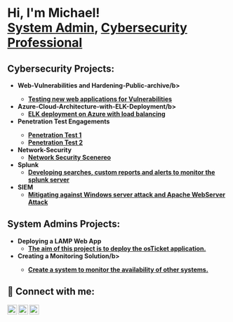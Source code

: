 <h1>Hi, I'm Michael! <br/><a href="https://github.com/michael1979ng/">System Admin</a>, <a href=https://www.linkedin.com/in/michael-eseigbe-245b8385/">Cybersecurity Professional</a>

<h2> Cybersecurity Projects:</h2>

- <b>Web-Vulnerabilities and Hardening-Public-archive/b>
  - [Testing new web applications for Vulnerabilities](https://github.com/michael1979ng/Web-Vulnerabilities-and-Hardening-Public-archive)
- <b>Azure-Cloud-Architecture-with-ELK-Deployment/b>
  - [ ELK deployment on Azure with load balancing](https://github.com/michael1979ng/Azure-Cloud-Architecture-with-ELK-Deployment)</b></i>
- <b>Penetration Test Engagements
  - [Penetration Test 1](https://github.com/michael1979ng/Penetration-Test-Engagement/blob/main/README.md)
  - [Penetration Test 2](https://github.com/michael1979ng/Penetration-Testing-1)
- <b>Network-Security</b>
  - [Network Security Scenereo](https://github.com/michael1979ng/Network-Security)
- <b>Splunk</b>
  - [Developing searches, custom reports and alerts to monitor the splunk server](https://github.com/michael1979ng/Splunk-)
- <b>SIEM</b>
  - [Mitigating against Windows server attack and Apache WebServer Attack](https://github.com/michael1979ng/SIEM2)

<h2> System Admins Projects:</h2>

- <b>Deploying a LAMP Web App</b>  
  - [The aim of this project is to deploy the osTicket application.](https://github.com/michael1979ng/Deploying-a-LAMP-Web-App)
- <b>Creating a Monitoring Solution/b> 
  - [Create a system to monitor the availability of other systems.](https://github.com/michael1979ng/Creating-Monitoring-Solutions)

<h2> 🤳 Connect with me:</h2>

[<img align="left" alt="Michael200ng | Twitter" width="22px" src="https://cdn.jsdelivr.net/npm/simple-icons@v3/icons/twitter.svg" />][twitter]
[<img align="left" alt="Michael Eseigbe | LinkedIn" width="22px" src="https://cdn.jsdelivr.net/npm/simple-icons@v3/icons/linkedin.svg" />][linkedin]
[<img align="left" alt="michael200ng | Instagram" width="22px" src="https://cdn.jsdelivr.net/npm/simple-icons@v3/icons/instagram.svg" />][instagram]

[twitter]: https://twitter.com/Michael200ng
[instagram]: https://www.instagram.com/michael200ng/
[linkedin]: https://www.linkedin.com/in/michael-eseigbe-245b8385/

<!--


Here are some ideas to get you started:

- 🔭 I’m currently working on ...
- 🌱 I’m currently learning ...
- 👯 I’m looking to collaborate on ...
- 🤔 I’m looking for help with ...
- 💬 Ask me about ...
- 📫 How to reach me: ...
- 😄 Pronouns: ...
- ⚡ Fun fact: ...
-->
